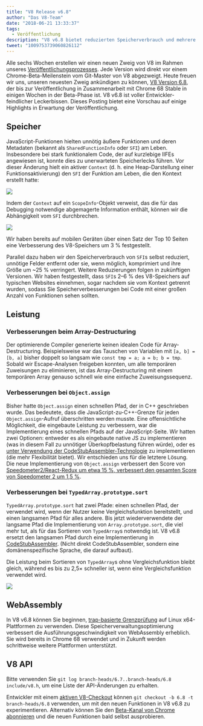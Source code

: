 ```yaml
---
title: "V8 Release v6.8"
author: "Das V8-Team"
date: "2018-06-21 13:33:37"
tags: 
  - Veröffentlichung
description: "V8 v6.8 bietet reduzierten Speicherverbrauch und mehrere Leistungsverbesserungen."
tweet: "1009753739060826112"
---
```

Alle sechs Wochen erstellen wir einen neuen Zweig von V8 im Rahmen unseres [Veröffentlichungsprozesses](/docs/release-process). Jede Version wird direkt vor einem Chrome-Beta-Meilenstein vom Git-Master von V8 abgezweigt. Heute freuen wir uns, unseren neuesten Zweig ankündigen zu können, [V8 Version 6.8](https://chromium.googlesource.com/v8/v8.git/+log/branch-heads/6.8), der bis zur Veröffentlichung in Zusammenarbeit mit Chrome 68 Stable in einigen Wochen in der Beta-Phase ist. V8 v6.8 ist voller Entwickler-feindlicher Leckerbissen. Dieses Posting bietet eine Vorschau auf einige Highlights in Erwartung der Veröffentlichung.

<!--truncate-->
## Speicher

JavaScript-Funktionen hielten unnötig äußere Funktionen und deren Metadaten (bekannt als `SharedFunctionInfo` oder `SFI`) am Leben. Insbesondere bei stark funktionalem Code, der auf kurzlebige IIFEs angewiesen ist, konnte dies zu unerwarteten Speicherlecks führen. Vor dieser Änderung hielt ein aktiver `Context` (d. h. eine Heap-Darstellung einer Funktionsaktivierung) den `SFI` der Funktion am Leben, die den Kontext erstellt hatte:

![](/_img/v8-release-68/context-jsfunction-before.svg)

Indem der `Context` auf ein `ScopeInfo`-Objekt verweist, das die für das Debugging notwendige abgemagerte Information enthält, können wir die Abhängigkeit vom `SFI` durchbrechen.

![](/_img/v8-release-68/context-jsfunction-after.svg)

Wir haben bereits auf mobilen Geräten über einen Satz der Top 10 Seiten eine Verbesserung des V8-Speichers um 3 % festgestellt.

Parallel dazu haben wir den Speicherverbrauch von `SFI`s selbst reduziert, unnötige Felder entfernt oder sie, wenn möglich, komprimiert und ihre Größe um ~25 % verringert. Weitere Reduzierungen folgen in zukünftigen Versionen. Wir haben festgestellt, dass `SFI`s 2–6 % des V8-Speichers auf typischen Websites einnehmen, sogar nachdem sie vom Kontext getrennt wurden, sodass Sie Speicherverbesserungen bei Code mit einer großen Anzahl von Funktionen sehen sollten.

## Leistung

### Verbesserungen beim Array-Destructuring

Der optimierende Compiler generierte keinen idealen Code für Array-Destructuring. Beispielsweise war das Tauschen von Variablen mit `[a, b] = [b, a]` bisher doppelt so langsam wie `const tmp = a; a = b; b = tmp`. Sobald wir Escape-Analysen freigeben konnten, um alle temporären Zuweisungen zu eliminieren, ist das Array-Destructuring mit einem temporären Array genauso schnell wie eine einfache Zuweisungssequenz.

### Verbesserungen bei `Object.assign`

Bisher hatte `Object.assign` einen schnellen Pfad, der in C++ geschrieben wurde. Das bedeutete, dass die JavaScript-zu-C++-Grenze für jeden `Object.assign`-Aufruf überschritten werden musste. Eine offensichtliche Möglichkeit, die eingebaute Leistung zu verbessern, war die Implementierung eines schnellen Pfads auf der JavaScript-Seite. Wir hatten zwei Optionen: entweder es als eingebaute native JS zu implementieren (was in diesem Fall zu unnötiger Überkopfbelastung führen würde), oder es [unter Verwendung der CodeStubAssembler-Technologie](/blog/csa) zu implementieren (die mehr Flexibilität bietet). Wir entschieden uns für die letztere Lösung. Die neue Implementierung von `Object.assign` verbessert den Score von [Speedometer2/React-Redux um etwa 15 %, verbessert den gesamten Score von Speedometer 2 um 1,5 %](https://chromeperf.appspot.com/report?sid=d9ea9a2ae7cd141263fde07ea90da835cf28f5c87f17b53ba801d4ac30979558&start_rev=550155&end_rev=552590).

### Verbesserungen bei `TypedArray.prototype.sort`

`TypedArray.prototype.sort` hat zwei Pfade: einen schnellen Pfad, der verwendet wird, wenn der Nutzer keine Vergleichsfunktion bereitstellt, und einen langsamen Pfad für alles andere. Bis jetzt wiederverwendete der langsame Pfad die Implementierung von `Array.prototype.sort`, die viel mehr tut, als für das Sortieren von `TypedArray`s notwendig ist. V8 v6.8 ersetzt den langsamen Pfad durch eine Implementierung in [CodeStubAssembler](/blog/csa). (Nicht direkt CodeStubAssembler, sondern eine domänenspezifische Sprache, die darauf aufbaut).

Die Leistung beim Sortieren von `TypedArray`s ohne Vergleichsfunktion bleibt gleich, während es bis zu 2,5× schneller ist, wenn eine Vergleichsfunktion verwendet wird.

![](/_img/v8-release-68/typedarray-sort.svg)

## WebAssembly

In V8 v6.8 können Sie beginnen, [trap-basierte Grenzprüfung](https://docs.google.com/document/d/17y4kxuHFrVxAiuCP_FFtFA2HP5sNPsCD10KEx17Hz6M/edit) auf Linux x64-Plattformen zu verwenden. Diese Speicherverwaltungsoptimierung verbessert die Ausführungsgeschwindigkeit von WebAssembly erheblich. Sie wird bereits in Chrome 68 verwendet und in Zukunft werden schrittweise weitere Plattformen unterstützt.

## V8 API

Bitte verwenden Sie `git log branch-heads/6.7..branch-heads/6.8 include/v8.h`, um eine Liste der API-Änderungen zu erhalten.

Entwickler mit einem [aktiven V8-Checkout](/docs/source-code#using-git) können `git checkout -b 6.8 -t branch-heads/6.8` verwenden, um mit den neuen Funktionen in V8 v6.8 zu experimentieren. Alternativ können Sie den [Beta-Kanal von Chrome abonnieren](https://www.google.com/chrome/browser/beta.html) und die neuen Funktionen bald selbst ausprobieren.
